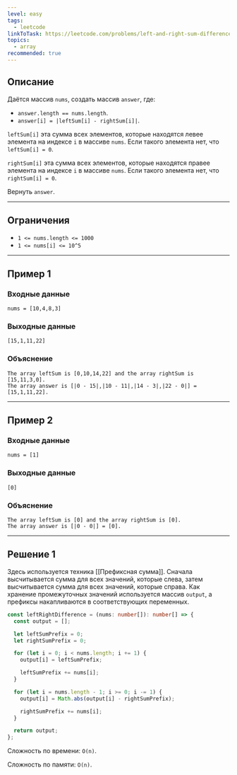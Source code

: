 ```yaml
---
level: easy
tags:
  - leetcode
linkToTask: https://leetcode.com/problems/left-and-right-sum-differences/description/
topics:
  - array
recommended: true
---
```

## Описание

Даётся массив `nums`, создать массив `answer`, где:

- `answer.length == nums.length`.
- `answer[i] = |leftSum[i] - rightSum[i]|`.

`leftSum[i]` эта сумма всех элементов, которые находятся левее элемента на индексе `i` в массиве `nums`. Если такого элемента нет, что `leftSum[i] = 0`.

`rightSum[i]` эта сумма всех элементов, которые находятся правее элемента на индексе `i` в массиве `nums`. Если такого элемента нет, что `rightSum[i] = 0`.

Вернуть `answer`.

---
## Ограничения

- `1 <= nums.length <= 1000`
- `1 <= nums[i] <= 10^5`

---
## Пример 1

### Входные данные

```
nums = [10,4,8,3]
```
### Выходные данные

```
[15,1,11,22]
```
### Объяснение

```
The array leftSum is [0,10,14,22] and the array rightSum is [15,11,3,0].
The array answer is [|0 - 15|,|10 - 11|,|14 - 3|,|22 - 0|] = [15,1,11,22].
```

---
## Пример 2

### Входные данные

```
nums = [1]
```
### Выходные данные

```
[0]
```
### Объяснение

```
The array leftSum is [0] and the array rightSum is [0].
The array answer is [|0 - 0|] = [0].
```

---
## Решение 1

Здесь используется техника [[Префиксная сумма]]. Сначала высчитывается сумма для всех значений, которые слева, затем высчитывается сумма для всех значений, которые справа. Как хранение промежуточных значений используется массив `output`, а префиксы накапливаются в соответствующих переменных.

```typescript
const leftRightDifference = (nums: number[]): number[] => {
  const output = [];

  let leftSumPrefix = 0;
  let rightSumPrefix = 0;

  for (let i = 0; i < nums.length; i += 1) {
    output[i] = leftSumPrefix;

    leftSumPrefix += nums[i];
  }

  for (let i = nums.length - 1; i >= 0; i -= 1) {
    output[i] = Math.abs(output[i] - rightSumPrefix);

    rightSumPrefix += nums[i];
  }

  return output;
};
```

Сложность по времени: `O(n)`.

Сложность по памяти: `O(n)`.
